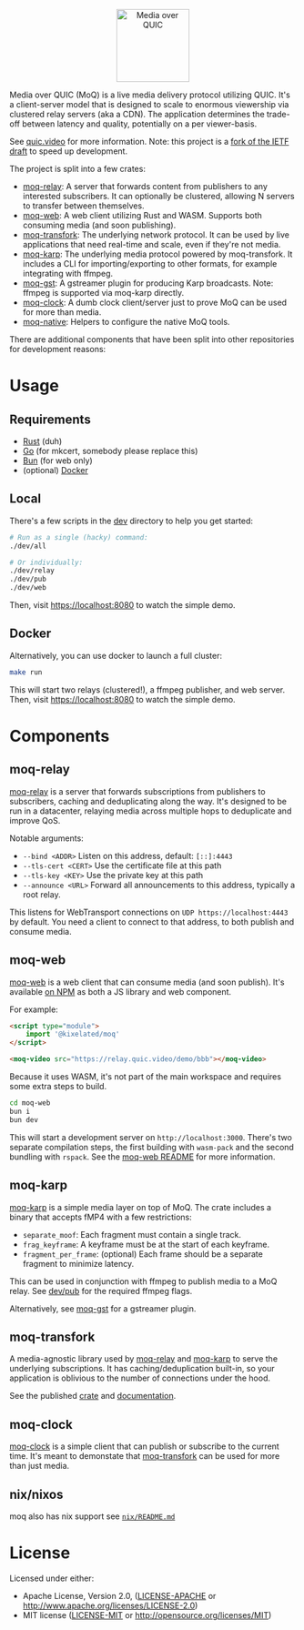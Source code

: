 <p align="center">
	<img height="128px" src="https://github.com/kixelated/moq-rs/blob/main/.github/logo.svg" alt="Media over QUIC">
</p>

Media over QUIC (MoQ) is a live media delivery protocol utilizing QUIC.
It's a client-server model that is designed to scale to enormous viewership via clustered relay servers (aka a CDN).
The application determines the trade-off between latency and quality, potentially on a per viewer-basis.

See [quic.video](https://quic.video) for more information.
Note: this project is a [fork of the IETF draft](https://quic.video/blog/transfork) to speed up development.

The project is split into a few crates:

-   [moq-relay](moq-relay): A server that forwards content from publishers to any interested subscribers. It can optionally be clustered, allowing N servers to transfer between themselves.
- [moq-web](moq-web): A web client utilizing Rust and WASM. Supports both consuming media (and soon publishing).
-   [moq-transfork](moq-transfork): The underlying network protocol. It can be used by live applications that need real-time and scale, even if they're not media.
- [moq-karp](moq-karp): The underlying media protocol powered by moq-transfork. It includes a CLI for importing/exporting to other formats, for example integrating with ffmpeg.
- [moq-gst](moq-gst): A gstreamer plugin for producing Karp broadcasts. Note: ffmpeg is supported via moq-karp directly.
-   [moq-clock](moq-clock): A dumb clock client/server just to prove MoQ can be used for more than media.
-   [moq-native](moq-native): Helpers to configure the native MoQ tools.

There are additional components that have been split into other repositories for development reasons:


# Usage
## Requirements
- [Rust](https://www.rust-lang.org/tools/install) (duh)
- [Go](https://golang.org/doc/install) (for mkcert, somebody please replace this)
- [Bun](https://bun.sh/) (for web only)
-  (optional) [Docker](https://docs.docker.com/get-docker/)

## Local
There's a few scripts in the [dev](dev) directory to help you get started:
```sh
# Run as a single (hacky) command:
./dev/all

# Or individually:
./dev/relay
./dev/pub
./dev/web
```

Then, visit [https://localhost:8080](localhost:8080) to watch the simple demo.

## Docker
Alternatively, you can use docker to launch a full cluster:
```sh
make run
```

This will start two relays (clustered!), a ffmpeg publisher, and web server.
Then, visit [https://localhost:8080](localhost:8080) to watch the simple demo.


# Components
## moq-relay

[moq-relay](moq-relay) is a server that forwards subscriptions from publishers to subscribers, caching and deduplicating along the way.
It's designed to be run in a datacenter, relaying media across multiple hops to deduplicate and improve QoS.

Notable arguments:

-   `--bind <ADDR>` Listen on this address, default: `[::]:4443`
-   `--tls-cert <CERT>` Use the certificate file at this path
-   `--tls-key <KEY>` Use the private key at this path
-   `--announce <URL>` Forward all announcements to this address, typically a root relay.

This listens for WebTransport connections on `UDP https://localhost:4443` by default.
You need a client to connect to that address, to both publish and consume media.

## moq-web

[moq-web](moq-web) is a web client that can consume media (and soon publish).
It's available [on NPM](https://www.npmjs.com/package/@kixelated/moq) as both a JS library and web component.

For example:

```html
<script type="module">
	import '@kixelated/moq'
</script>

<moq-video src="https://relay.quic.video/demo/bbb"></moq-video>
```

Because it uses WASM, it's not part of the main workspace and requires some extra steps to build.

```sh
cd moq-web
bun i
bun dev
```

This will start a development server on `http://localhost:3000`.
There's two separate compilation steps, the first building with `wasm-pack` and the second bundling with `rspack`.
See the [moq-web README](moq-web/README.md) for more information.

## moq-karp

[moq-karp](moq-karp) is a simple media layer on top of MoQ.
The crate includes a binary that accepts fMP4 with a few restrictions:

-   `separate_moof`: Each fragment must contain a single track.
-   `frag_keyframe`: A keyframe must be at the start of each keyframe.
-   `fragment_per_frame`: (optional) Each frame should be a separate fragment to minimize latency.

This can be used in conjunction with ffmpeg to publish media to a MoQ relay.
See [dev/pub](dev/pub) for the required ffmpeg flags.

Alternatively, see [moq-gst](./moq-gst) for a gstreamer plugin.

## moq-transfork

A media-agnostic library used by [moq-relay](moq-relay) and [moq-karp](moq-karp) to serve the underlying subscriptions.
It has caching/deduplication built-in, so your application is oblivious to the number of connections under the hood.

See the published [crate](https://crates.io/crates/moq-transfork) and [documentation](https://docs.rs/moq-transfork/latest/moq_transfork/).

## moq-clock

[moq-clock](moq-clock) is a simple client that can publish or subscribe to the current time.
It's meant to demonstate that [moq-transfork](moq-transfork) can be used for more than just media.

## nix/nixos

moq also has nix support see [`nix/README.md`](nix/README.md)


# License

Licensed under either:

-   Apache License, Version 2.0, ([LICENSE-APACHE](LICENSE-APACHE) or http://www.apache.org/licenses/LICENSE-2.0)
-   MIT license ([LICENSE-MIT](LICENSE-MIT) or http://opensource.org/licenses/MIT)

